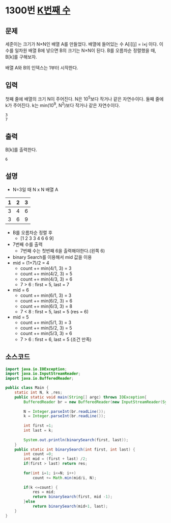 # 1300번 [K번째 수](https://www.acmicpc.net/problem/1300)

## 문제
세준이는 크기가 N×N인 배열 A를 만들었다. 배열에 들어있는 수 A[i][j] = i×j 이다. 이 수를 일차원 배열 B에 넣으면 B의 크기는 N×N이 된다. B를 오름차순 정렬했을 때, B[k]를 구해보자.

배열 A와 B의 인덱스는 1부터 시작한다.
## 입력
첫째 줄에 배열의 크기 N이 주어진다. N은 10<sup>5</sup>보다 작거나 같은 자연수이다. 둘째 줄에 k가 주어진다. k는 min(10<sup>9</sup>, N<sup>2</sup>)보다 작거나 같은 자연수이다.
```
3
7
```
## 출력
B[k]를 출력한다.
```
6
```
## 설명
- N=3일 때 N x N 배열 A <br>


|1|2|3|
|:-:|:-:|:-:|
|3|4|6|
|3|6|9|
- B를 오름차순 정렬 후 <Br>
  - [1 2 3 3 4 6 6 9]
- 7번째 수를 출력
  - 7번째 수는 첫번째 6을 출력해야한다.(왼쪽 6)
- binary Search를 이용해서 mid 값을 이용
- mid = (1+7)/2 = 4
	- count += min(4/1, 3) = 3
	- count += min(4/2, 3) = 5
	- count += min(4/3, 3) = 6
	- 7 > 6 : first = 5, last = 7
- mid = 6
	- count += min(6/1, 3) = 3
	- count += min(6/2, 3) = 6
	- count += min(6/3, 3) = 8
	- 7 < 8 : first = 5, last = 5 (res = 6)
- mid = 5
	- count += min(5/1, 3) = 3
	- count += min(5/2, 3) = 5
	- count += min(5/3, 3) = 6
	- 7 > 6 : first = 6, last = 5 (조건 만족)

	    
  
## 소스코드
```java
import java.io.IOException;
import java.io.InputStreamReader;
import java.io.BufferedReader;

public class Main {
	static int N, k ,res;
	public static void main(String[] argc) throws IOException{
		BufferedReader br = new BufferedReader(new InputStreamReader(System.in));
		
		N = Integer.parseInt(br.readLine());
		k = Integer.parseInt(br.readLine());
		
		int first =1;
		int last = k;
		
		System.out.println(binarySearch(first, last));
	}
	public static int binarySearch(int first, int last) {
		int count =0;
		int mid = (first + last) /2;
		if(first > last) return res;
		
		for(int i=1; i<=N; i++)
			count += Math.min(mid/i, N);
		
		if(k <=count) {
			res = mid;
			return binarySearch(first, mid -1);
		}else
			return binarySearch(mid+1, last);
	}
}
```
